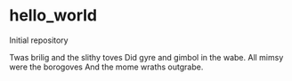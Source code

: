 # hello_world
Initial repository

Twas brilig and the slithy toves
Did gyre and gimbol in the wabe.
All mimsy were the borogoves
And the mome wraths outgrabe.
